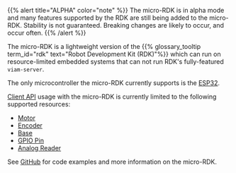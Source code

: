 {{% alert title="ALPHA" color="note" %}}
The micro-RDK is in alpha mode and many features supported by the RDK are still being added to the micro-RDK.
Stability is not guaranteed.
Breaking changes are likely to occur, and occur often.
{{% /alert %}}

The micro-RDK is a lightweight version of the {{% glossary_tooltip term_id="rdk" text="Robot Development Kit (RDK)"%}} which can run on resource-limited embedded systems that can not run RDK's fully-featured `viam-server`.

The only microcontroller the micro-RDK currently supports is the [ESP32](https://www.espressif.com/en/products/socs/esp32).

[Client API](/program/apis/) usage with the micro-RDK is currently limited to the following supported resources:

- [Motor](/components/motor/)
- [Encoder](/components/encoder/)
- [Base](/components/base/)
- [GPIO Pin](/components/board/#gpiopin-api)
- [Analog Reader](/components/board/#analogreader-api)

See [GitHub](https://github.com/viamrobotics/micro-rdk) for code examples and more information on the micro-RDK.
